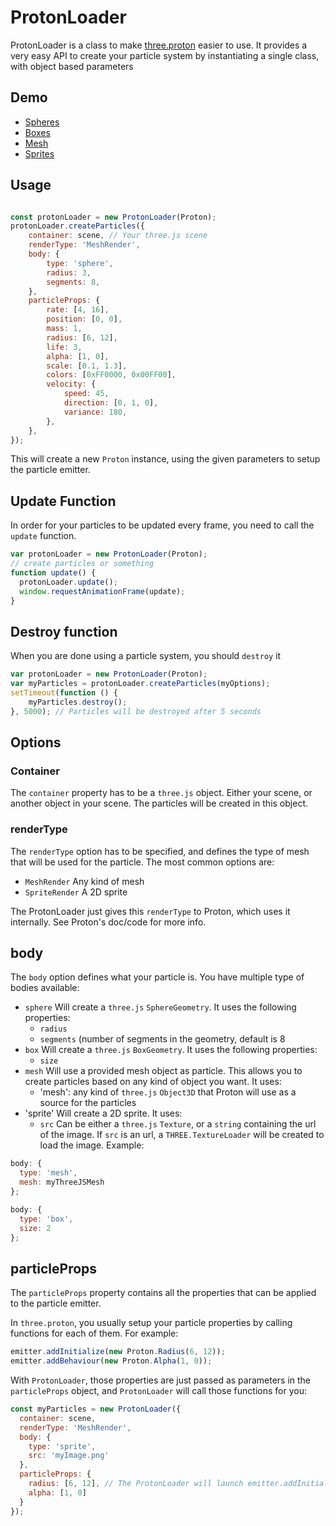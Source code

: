 # ProtonLoader
ProtonLoader is a class to make [three.proton](https://github.com/a-jie/three.proton) easier to use. It provides a very easy API to create your particle system by instantiating a single class, with object based parameters

## Demo

* [Spheres](https://nlra.github.io/ProtonLoader/examples/spheres.html)
* [Boxes](https://nlra.github.io/ProtonLoader/examples/boxes.html)
* [Mesh](https://nlra.github.io/ProtonLoader/examples/mesh.html)
* [Sprites](https://nlra.github.io/ProtonLoader/examples/sprites.html)

## Usage

```javascript

const protonLoader = new ProtonLoader(Proton);
protonLoader.createParticles({
    container: scene, // Your three.js scene
    renderType: 'MeshRender',
    body: {
        type: 'sphere',
        radius: 3,
        segments: 8,
    },
    particleProps: {
        rate: [4, 16],
        position: [0, 0],
        mass: 1,
        radius: [6, 12],
        life: 3,
        alpha: [1, 0],
        scale: [0.1, 1.3],
        colors: [0xFF0000, 0x00FF00],
        velocity: {
            speed: 45,
            direction: [0, 1, 0],
            variance: 180,
        },
    },
});
```

This will create a new `Proton` instance, using the given parameters to setup the particle emitter.

## Update Function

In order for your particles to be updated every frame, you need to call the `update` function.

```javascript
var protonLoader = new ProtonLoader(Proton);
// create particles or something
function update() {
  protonLoader.update();
  window.requestAnimationFrame(update);
}
```

## Destroy function

When you are done using a particle system, you should `destroy` it

```javascript
var protonLoader = new ProtonLoader(Proton);
var myParticles = protonLoader.createParticles(myOptions);
setTimeout(function () {
    myParticles.destroy();
}, 5000); // Particles will be destroyed after 5 seconds
```

## Options

### Container

The `container` property has to be a `three.js` object. Either your scene, or another object in your scene. The particles will be created in this object.

### renderType

The `renderType` option has to be specified, and defines the type of mesh that will be used for the particle. The most common options are:

* `MeshRender` Any kind of mesh
* `SpriteRender` A 2D sprite

The ProtonLoader just gives this `renderType` to Proton, which uses it internally. See Proton's doc/code for more info.

## body

The `body` option defines what your particle is. You have multiple type of bodies available:

* `sphere` Will create a `three.js` `SphereGeometry`. It uses the following properties:
  * `radius`
  * `segments` (number of segments in the geometry, default is 8
* `box` Will create a `three.js` `BoxGeometry`. It uses the following properties:
  * `size`
* `mesh` Will use a provided mesh object as particle. This allows you to create particles based on any kind of object you want. It uses:
  * 'mesh': any kind of `three.js` `Object3D` that Proton will use as a source for the particles
* 'sprite' Will create a 2D sprite. It uses:
  * `src` Can be either a `three.js` `Texture`, or a `string` containing the url of the image. If `src` is an url, a `THREE.TextureLoader` will be created to load the image.
Example:

```javascript
body: {
  type: 'mesh',
  mesh: myThreeJSMesh
};

body: {
  type: 'box',
  size: 2
};
```

## particleProps

The `particleProps` property contains all the properties that can be applied to the particle emitter.

In `three.proton`, you usually setup your particle properties by calling functions for each of them. For example:

```javascript
emitter.addInitialize(new Proton.Radius(6, 12));
emitter.addBehaviour(new Proton.Alpha(1, 0));
```

With `ProtonLoader`, those properties are just passed as parameters in the `particleProps` object, and `ProtonLoader` will call those functions for you:

```javascript
const myParticles = new ProtonLoader({
  container: scene,
  renderType: 'MeshRender',
  body: {
    type: 'sprite',
    src: 'myImage.png'
  },
  particleProps: {
    radius: [6, 12], // The ProtonLoader will launch emitter.addInitialize(new Proton.Radius(6, 12)); 
    alpha: [1, 0]
  }
});
```
